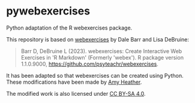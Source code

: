 # pywebexercises

Python adaptation of the R webexercises package.

This repository is based on [webexercises](https://github.com/PsyTeachR/webexercises) by Dale Barr and Lisa DeBruine:

> Barr D, DeBruine L (2023). webexercises: Create Interactive Web Exercises in 'R Markdown' (Formerly 'webex'). R package version 1.1.0.9000, https://github.com/psyteachr/webexercises.

It has been adapted so that webexercises can be created using Python. These modifications have been made by [Amy Heather](https://github.com/amyheather).

The modified work is also licensed under [CC BY-SA 4.0](https://creativecommons.org/licenses/by-sa/4.0/).